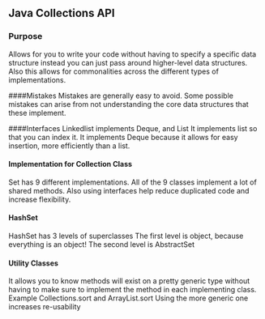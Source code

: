 ## Java Collections API

### Purpose
Allows for you to write your code without having to specify a specific data structure instead you can
just pass around higher-level data structures.
Also this allows for commonalities across the different types of implementations. 

####Mistakes
Mistakes are generally easy to avoid. Some possible mistakes can arise from not understanding the core 
data structures that these implement.

####Interfaces 
Linkedlist implements Deque, and List
It implements list so that you can index it. 
It implements Deque because it allows for easy insertion, more efficiently than a list. 

#### Implementation for Collection Class
Set has 9 different implementations.
All of the 9 classes implement a lot of shared methods. Also using interfaces help reduce duplicated 
code and increase flexibility. 

#### HashSet
HashSet has 3 levels of superclasses 
The first level is object, because everything is an object!
The second level is 
AbstractSet 

#### Utility Classes
It allows you to know methods will exist on a pretty generic type without having to make sure to implement
the method in each implementing class. 
Example Collections.sort and ArrayList.sort 
Using the more generic one increases re-usability    
